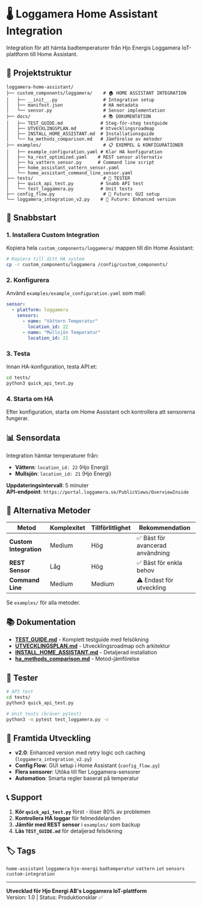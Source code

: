 # 🌡️ Loggamera Home Assistant Integration

Integration för att hämta badtemperaturer från Hjo Energis Loggamera IoT-plattform till Home Assistant.

## 📁 Projektstruktur

```
loggamera-home-assistant/
├── custom_components/loggamera/    # 🏠 HOME ASSISTANT INTEGRATION
│   ├── __init__.py                 # Integration setup
│   ├── manifest.json               # HA metadata
│   └── sensor.py                   # Sensor implementation
├── docs/                           # 📚 DOKUMENTATION
│   ├── TEST_GUIDE.md              # Steg-för-steg testguide
│   ├── UTVECKLINGSPLAN.md         # Utvecklingsroadmap
│   ├── INSTALL_HOME_ASSISTANT.md  # Installationsguide
│   └── ha_methods_comparison.md   # Jämförelse av metoder
├── examples/                       # 📋 EXEMPEL & KONFIGURATIONER
│   ├── example_configuration.yaml # Klar HA konfiguration
│   ├── ha_rest_optimized.yaml    # REST sensor alternativ
│   ├── ha_vattern_sensor.py      # Command line script
│   ├── home_assistant_vattern_sensor.yaml
│   └── home_assistant_command_line_sensor.yaml
├── tests/                          # 🧪 TESTER
│   ├── quick_api_test.py          # Snabb API test
│   └── test_loggamera.py          # Unit tests
├── config_flow.py                  # 🔧 Future: GUI setup
└── loggamera_integration_v2.py    # 🚀 Future: Enhanced version
```

## 🚀 Snabbstart

### 1. Installera Custom Integration

Kopiera hela `custom_components/loggamera/` mappen till din Home Assistant:

```bash
# Kopiera till ditt HA system
cp -r custom_components/loggamera /config/custom_components/
```

### 2. Konfigurera

Använd `examples/example_configuration.yaml` som mall:

```yaml
sensor:
  - platform: loggamera
    sensors:
      - name: "Vättern Temperatur"
        location_id: 22
      - name: "Mullsjön Temperatur"
        location_id: 21
```

### 3. Testa

Innan HA-konfiguration, testa API:et:

```bash
cd tests/
python3 quick_api_test.py
```

### 4. Starta om HA

Efter konfiguration, starta om Home Assistant och kontrollera att sensorerna fungerar.

## 📊 Sensordata

Integration hämtar temperaturer från:
- **Vättern**: `location_id: 22` (Hjo Energi)
- **Mullsjön**: `location_id: 21` (Hjo Energi)

**Uppdateringsintervall**: 5 minuter  
**API-endpoint**: `https://portal.loggamera.se/PublicViews/OverviewInside`

## 🔧 Alternativa Metoder

| Metod | Komplexitet | Tillförlitlighet | Rekommendation |
|-------|-------------|------------------|----------------|
| **Custom Integration** | Medium | Hög | ✅ Bäst för avancerad användning |
| **REST Sensor** | Låg | Hög | ✅ Bäst för enkla behov |
| **Command Line** | Medium | Medium | ⚠️ Endast för utveckling |

Se `examples/` för alla metoder.

## 📚 Dokumentation

- **[TEST_GUIDE.md](docs/TEST_GUIDE.md)** - Komplett testguide med felsökning
- **[UTVECKLINGSPLAN.md](docs/UTVECKLINGSPLAN.md)** - Utvecklingsroadmap och arkitektur
- **[INSTALL_HOME_ASSISTANT.md](docs/INSTALL_HOME_ASSISTANT.md)** - Detaljerad installation
- **[ha_methods_comparison.md](docs/ha_methods_comparison.md)** - Metod-jämförelse

## 🧪 Tester

```bash
# API test
cd tests/
python3 quick_api_test.py

# Unit tests (kräver pytest)
python3 -m pytest test_loggamera.py -v
```

## 🚀 Framtida Utveckling

- **v2.0**: Enhanced version med retry logic och caching (`loggamera_integration_v2.py`)
- **Config Flow**: GUI setup i Home Assistant (`config_flow.py`)
- **Flera sensorer**: Utöka till fler Loggamera-sensorer
- **Automation**: Smarta regler baserat på temperatur

## 📞 Support

1. **Kör `quick_api_test.py`** först - löser 80% av problemen
2. **Kontrollera HA loggar** för felmeddelanden
3. **Jämför med REST sensor** i `examples/` som backup
4. **Läs `TEST_GUIDE.md`** för detaljerad felsökning

## 🏷️ Tags

`home-assistant` `loggamera` `hjo-energi` `badtemperatur` `vattern` `iot` `sensors` `custom-integration`

---

**Utvecklad för Hjo Energi AB's Loggamera IoT-plattform**  
Version: 1.0 | Status: Produktionsklar ✅ 